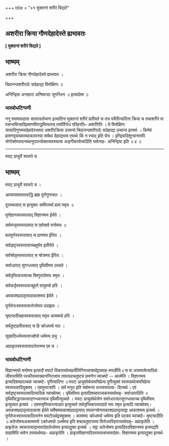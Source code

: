 +++
title = "०१ मुक्तानां शरीरं विद्यते"

+++


## अशरीरा क्रिया गौणदेहादेस्ते ह्यभावतः

**\[ मुक्तानां शरीरं विद्यते \]**

## **भाष्यम्**

अशरीरा क्रिया गौणदेहादेस्ते ह्यभावतः ।

चिदानन्दशरीरादेः सदेहाद्या विमोक्षिणः ॥

अनिन्द्रिया अनाहारा अनिष्यन्दाः सुगन्धिनः ॥ इत्यादेश्व ॥

### **भावबोधटिप्पणी**

ननु श्यामावदाताः शतपत्रलोचना इत्यादिना मुक्तानां शरीरं प्रतीयते स तत्र पर्येतीत्यादिना क्रिया च तचाशरीरं वा वसन्तमित्यादिप्रमाणविरुद्धमित्यतस् तयोर्विरोधं परिहरति– अशरीरेति । ते विमोक्षिणः सत्वादिगुणमयदेहादेरभावत अशरीरक्रिया उच्यन्ते चिदानन्दशरीरादेः सदेहाद्या उच्यन्त इत्यर्थः । किमेवं प्रमाणद्वयव्यवस्थाकल्पनया सर्वथा देहाद्यभाव एवार्थः किं न स्याद् इति चेत्र । इन्द्रियादिशून्यानामपि भोगोक्तेस्तदन्यथानुपपत्त्योक्तव्यवस्थाया अङ्गीकार्यत्वादिति भावेनाह- अनिन्द्रिया इति ॥ ४ ॥

------------------------------------------------------------------------

मयट् प्राचुर्ये स्वरूपे च

## **भाष्यम्**

मयट् प्राचुर्ये स्वरूपे च ।

आत्मायमाततत्वाद्धि ब्रह्म पूर्णगुणत्वतः ।

दूरस्थत्वात् स इत्युक्तः समीपस्थो ह्ययं स्मृतः ॥

पूर्णज्ञानस्वरूपत्वाद् विज्ञानमय ईर्यते ।

सर्वमन्तृस्वरूपत्वात् स एवोक्तो मनोमयः ॥

बलपूर्णस्वरूपत्वात् स प्राणमय ईरितः ।

सर्वद्रष्टृस्वरूपत्वाच्चक्षुर्मय इतीर्यते ।

सर्वश्रोतृस्वरूपत्वात् स श्रोत्रमय ईरितः ।

सर्वाधारात् सुगन्धत्वात् पृथिवीमय उच्यते ।

सर्वतृप्तिकरत्वाच्च विष्णुरापोमयः स्मृतः ।

सर्वकर्तृस्वरूपत्वाच्छुतो वायुमयो हरिः ।

अवकाशप्रदातृत्वादाकाशमय ईर्यते ।

पूर्णतेजःस्वरूपत्वात्तेजोमय उदाहृतः ।

सृष्ट्यादीच्छास्वरूपत्वात् स्मृतः काममयो हरिः ।

सर्वदुष्टप्रतीपत्वात् स हि क्रोधमयो मतः ।

सुखादिधर्मरूपत्वाज्ज्ञेयो धर्ममयः प्रभुः ।

अप्राकृतस्वरूपत्वादनेतन्मय एव च ।

### **भावबोधटिप्पणी**

विज्ञानमयो मनोमय इत्यादौ मयटो विकारार्थत्वप्रतीतिनिरासायार्थद्वयमाह-मयडीति॥ स वा अयमात्मेत्यादिकं जीवपरमिति परकीयव्याख्याननिरासाय तावत्पदचतुष्टयं प्रमाणेन व्याचष्टे -- आत्मेति । विज्ञानमय इत्यादिशब्दपञ्चकं व्याचष्टे- पूर्णेत्यादिना ॥ मयटः प्राचुर्यार्थत्वमभिप्रेत्य पूर्णेत्युक्तं स्वरूपार्थत्वमभिप्रेत्य स्वरूपत्वादियुक्तम् । एवमुत्तरत्रापि । सर्वं मनुत इति सर्वमन्ता तत्स्वरूपत्वा- दित्यर्थः। एवं सर्वद्रष्टृस्वरूपत्वादित्यादिकं व्याख्येयम् । पृथिवीमय इत्यादिशब्दपञ्चकस्यार्थमाह्- सर्वाधारादिति ॥ पृथिवीवद्धारकत्वाद्गन्धवत्त्वाच पृथिवीत्युच्यते । मयटः प्राचुर्यार्थत्वेन सर्वाधारत्वात्सुगन्धत्वाच्च पृथिवीमय इत्युच्यत इत्यर्थः । एवमप्तृप्तिकरत्वादाप इत्युच्यते सर्वतृप्तिकरत्वादापो मयः स्मृत इत्यादि व्याख्येयम्। अवकाशप्रदातृत्वादाकाश ईर्यते सर्वेषामवकाशप्रदातृत्वात् स्वातन्त्र्येणावकाशप्रदातृत्वाद्वा आकाशमय इत्यर्थः । पूर्णतेजःस्वरूपत्वादित्यनेन मयटोऽर्थद्वयमुक्तम् । काममयः क्रोधमयो धर्ममय इति पदत्रयं व्याचष्टे– सृष्ट्यादीति ॥ अतेजोमयअकाममयो ऽक्रोधमयो ऽधर्ममय इति शब्दचतुष्टयस्य विरोधपरिहारायार्थमाह्– अप्राकृतेति । प्राकृतेजः स्वरूपत्वाद्यभावादेवातेजोमय इत्याद्युक्त इत्यर्थः । यद्वा अतेजोमय इत्यादिवदविज्ञानमय इत्याद्यपि ग्राह्यमिति भावेन तस्यार्थमाह– अप्राकृतेति । प्राकृतविज्ञानादिस्वरूपत्वाभावादेवा- विज्ञानमय इत्याद्युक्त इत्यर्थः ।

